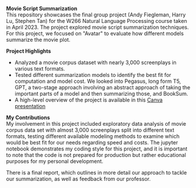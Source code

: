 **Movie Script Summarization** <br>
This repository showcases the final group project (Andy Fiegleman, Harry Lu, Stephen Tan) for the W266 Natural Language Processing course taken in April 2023. The project explored movie script summarization techniques. For this project, we focused on "Avatar" to evaluate how different models summarize the movie plot.

**Project Highlights** <br>
- Analyzed a movie corpus dataset with nearly 3,000 screenplays in various text formats.
- Tested different summarization models to identify the best fit for computation and model cost. We looked into Pegasus, long form T5, GPT, a two-stage approach involving an abstract approach of taking the important parts of a model and then summarizing those, and BookSum.
- A high-level overview of the project is available in this [Canva presentation](https://www.canva.com/design/DAFfG45V3X4/s9XRW9NqUcrN_yLLTNKfZw/edit)

**My Contributions** <br>
My involvement in this project included exploratory data analysis of movie corpus data set with almost 3,000 screenplays split into different text formats, testing different available modeling methods to examine which would be best fit for our needs regarding speed and costs. The jupyter notebook demonstrates my coding style for this project, and it is important to note that the code is not prepared for production but rather educational purposes for my personal development.

There is a final report, which outlines in more detail our approach to tackle our summarization, as well as feedback from our professor.
